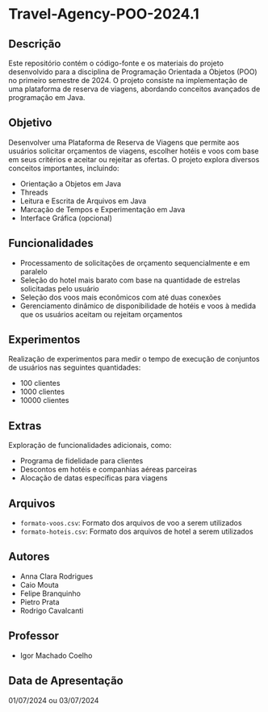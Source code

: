 # Travel-Agency-POO-2024.1

## Descrição
Este repositório contém o código-fonte e os materiais do projeto desenvolvido para a disciplina de Programação Orientada a Objetos (POO) no primeiro semestre de 2024. O projeto consiste na implementação de uma plataforma de reserva de viagens, abordando conceitos avançados de programação em Java.

## Objetivo
Desenvolver uma Plataforma de Reserva de Viagens que permite aos usuários solicitar orçamentos de viagens, escolher hotéis e voos com base em seus critérios e aceitar ou rejeitar as ofertas. O projeto explora diversos conceitos importantes, incluindo:

- Orientação a Objetos em Java
- Threads
- Leitura e Escrita de Arquivos em Java
- Marcação de Tempos e Experimentação em Java
- Interface Gráfica (opcional)

## Funcionalidades
- Processamento de solicitações de orçamento sequencialmente e em paralelo
- Seleção do hotel mais barato com base na quantidade de estrelas solicitadas pelo usuário
- Seleção dos voos mais econômicos com até duas conexões
- Gerenciamento dinâmico de disponibilidade de hotéis e voos à medida que os usuários aceitam ou rejeitam orçamentos

## Experimentos
Realização de experimentos para medir o tempo de execução de conjuntos de usuários nas seguintes quantidades:
- 100 clientes
- 1000 clientes
- 10000 clientes

## Extras
Exploração de funcionalidades adicionais, como:
- Programa de fidelidade para clientes
- Descontos em hotéis e companhias aéreas parceiras
- Alocação de datas específicas para viagens

## Arquivos
- `formato-voos.csv`: Formato dos arquivos de voo a serem utilizados
- `formato-hoteis.csv`: Formato dos arquivos de hotel a serem utilizados

## Autores
- Anna Clara Rodrigues
- Caio Mouta
- Felipe Branquinho
- Pietro Prata
- Rodrigo Cavalcanti	

## Professor
- Igor Machado Coelho

## Data de Apresentação
01/07/2024 ou 03/07/2024

